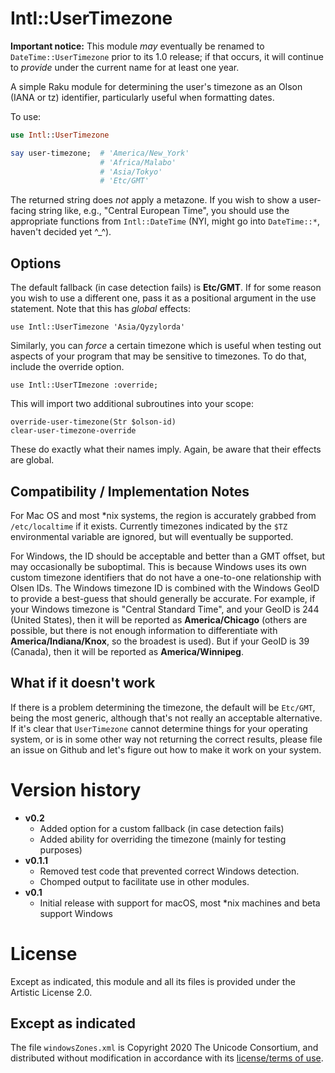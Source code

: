 # Intl::UserTimezone
**Important notice:** This module *may* eventually be renamed to `DateTime::UserTimezone` prior to its 1.0 release; if that occurs, it will continue to *provide* under the current name for at least one year.  

A simple Raku module for determining the user's timezone as an Olson (IANA or tz) identifier, particularly useful when formatting dates.

To use:

```raku
use Intl::UserTimezone

say user-timezone;  # 'America/New_York'
                    # 'Africa/Malabo'
                    # 'Asia/Tokyo'
                    # 'Etc/GMT'
```

The returned string does *not* apply a metazone.
If you wish to show a user-facing string like, e.g., "Central European Time", you should use the appropriate functions from `Intl::DateTime` (NYI, might go into `DateTime::*`, haven't decided yet ^_^).

## Options

The default fallback (in case detection fails) is **Etc/GMT**. 
If for some reason you wish to use a different one, pass it as a positional argument in the use statement.
Note that this has *global* effects:

    use Intl::UserTimezone 'Asia/Qyzylorda'
    
Similarly, you can *force* a certain timezone which is useful when testing out aspects of your program that may be sensitive to timezones.
To do that, include the override option.

    use Intl::UserTImezone :override;
    
This will import two additional subroutines into your scope:

    override-user-timezone(Str $olson-id)
    clear-user-timezone-override
    
These do exactly what their names imply.
Again, be aware that their effects are global.

## Compatibility / Implementation Notes

For Mac OS and most *nix systems, the region is accurately grabbed from `/etc/localtime` if it exists. 
Currently timezones indicated by the `$TZ` environmental variable are ignored, but will eventually be supported.
 
For Windows, the ID should be acceptable and better than a GMT offset, but may occasionally be suboptimal.
This is because Windows uses its own custom timezone identifiers that do not have a one-to-one relationship with Olsen IDs.
The Windows timezone ID is combined with the Windows GeoID to provide a best-guess that should generally be accurate.
For example, if your Windows timezone is "Central Standard Time", and your GeoID is 244 (United States), then it will be reported as **America/Chicago** (others are possible, but there is not enough information to differentiate with **America/Indiana/Knox**, so the broadest is used).
But if your GeoID is 39 (Canada), then it will be reported as **America/Winnipeg**.

## What if it doesn't work

If there is a problem determining the timezone, the default will be `Etc/GMT`, being the most generic, although that's not really an acceptable alternative.
If it's clear that `UserTimezone` cannot determine things for your operating system, or is in some other way not returning the correct results, please file an issue on Github and let's figure out how to make it work on your system.

# Version history

  * **v0.2**
    * Added option for a custom fallback (in case detection fails)
    * Added ability for overriding the timezone (mainly for testing purposes)
  * **v0.1.1**
    * Removed test code that prevented correct Windows detection.
    * Chomped output to facilitate use in other modules.
  * **v0.1**
    * Initial release with support for macOS, most *nix machines and beta support Windows


# License

Except as indicated, this module and all its files is provided under the Artistic License 2.0.

## Except as indicated

The file `windowsZones.xml` is Copyright 2020 The Unicode Consortium, and distributed without modification in accordance with its [license/terms of use](https://www.unicode.org/copyright.html).